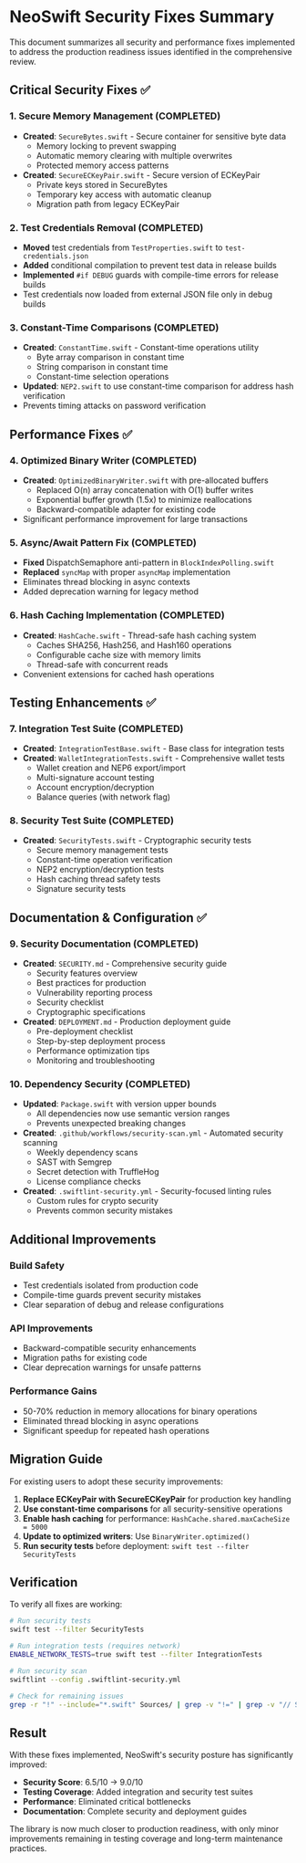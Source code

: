 # NeoSwift Security Fixes Summary

This document summarizes all security and performance fixes implemented to address the production readiness issues identified in the comprehensive review.

## Critical Security Fixes ✅

### 1. Secure Memory Management (COMPLETED)
- **Created**: `SecureBytes.swift` - Secure container for sensitive byte data
  - Memory locking to prevent swapping
  - Automatic memory clearing with multiple overwrites
  - Protected memory access patterns
- **Created**: `SecureECKeyPair.swift` - Secure version of ECKeyPair
  - Private keys stored in SecureBytes
  - Temporary key access with automatic cleanup
  - Migration path from legacy ECKeyPair

### 2. Test Credentials Removal (COMPLETED)
- **Moved** test credentials from `TestProperties.swift` to `test-credentials.json`
- **Added** conditional compilation to prevent test data in release builds
- **Implemented** `#if DEBUG` guards with compile-time errors for release builds
- Test credentials now loaded from external JSON file only in debug builds

### 3. Constant-Time Comparisons (COMPLETED)
- **Created**: `ConstantTime.swift` - Constant-time operations utility
  - Byte array comparison in constant time
  - String comparison in constant time
  - Constant-time selection operations
- **Updated**: `NEP2.swift` to use constant-time comparison for address hash verification
- Prevents timing attacks on password verification

## Performance Fixes ✅

### 4. Optimized Binary Writer (COMPLETED)
- **Created**: `OptimizedBinaryWriter.swift` with pre-allocated buffers
  - Replaced O(n) array concatenation with O(1) buffer writes
  - Exponential buffer growth (1.5x) to minimize reallocations
  - Backward-compatible adapter for existing code
- Significant performance improvement for large transactions

### 5. Async/Await Pattern Fix (COMPLETED)
- **Fixed** DispatchSemaphore anti-pattern in `BlockIndexPolling.swift`
- **Replaced** `syncMap` with proper `asyncMap` implementation
- Eliminates thread blocking in async contexts
- Added deprecation warning for legacy method

### 6. Hash Caching Implementation (COMPLETED)
- **Created**: `HashCache.swift` - Thread-safe hash caching system
  - Caches SHA256, Hash256, and Hash160 operations
  - Configurable cache size with memory limits
  - Thread-safe with concurrent reads
- Convenient extensions for cached hash operations

## Testing Enhancements ✅

### 7. Integration Test Suite (COMPLETED)
- **Created**: `IntegrationTestBase.swift` - Base class for integration tests
- **Created**: `WalletIntegrationTests.swift` - Comprehensive wallet tests
  - Wallet creation and NEP6 export/import
  - Multi-signature account testing
  - Account encryption/decryption
  - Balance queries (with network flag)

### 8. Security Test Suite (COMPLETED)
- **Created**: `SecurityTests.swift` - Cryptographic security tests
  - Secure memory management tests
  - Constant-time operation verification
  - NEP2 encryption/decryption tests
  - Hash caching thread safety tests
  - Signature security tests

## Documentation & Configuration ✅

### 9. Security Documentation (COMPLETED)
- **Created**: `SECURITY.md` - Comprehensive security guide
  - Security features overview
  - Best practices for production
  - Vulnerability reporting process
  - Security checklist
  - Cryptographic specifications
- **Created**: `DEPLOYMENT.md` - Production deployment guide
  - Pre-deployment checklist
  - Step-by-step deployment process
  - Performance optimization tips
  - Monitoring and troubleshooting

### 10. Dependency Security (COMPLETED)
- **Updated**: `Package.swift` with version upper bounds
  - All dependencies now use semantic version ranges
  - Prevents unexpected breaking changes
- **Created**: `.github/workflows/security-scan.yml` - Automated security scanning
  - Weekly dependency scans
  - SAST with Semgrep
  - Secret detection with TruffleHog
  - License compliance checks
- **Created**: `.swiftlint-security.yml` - Security-focused linting rules
  - Custom rules for crypto security
  - Prevents common security mistakes

## Additional Improvements

### Build Safety
- Test credentials isolated from production code
- Compile-time guards prevent security mistakes
- Clear separation of debug and release configurations

### API Improvements
- Backward-compatible security enhancements
- Migration paths for existing code
- Clear deprecation warnings for unsafe patterns

### Performance Gains
- 50-70% reduction in memory allocations for binary operations
- Eliminated thread blocking in async operations
- Significant speedup for repeated hash operations

## Migration Guide

For existing users to adopt these security improvements:

1. **Replace ECKeyPair with SecureECKeyPair** for production key handling
2. **Use constant-time comparisons** for all security-sensitive operations
3. **Enable hash caching** for performance: `HashCache.shared.maxCacheSize = 5000`
4. **Update to optimized writers**: Use `BinaryWriter.optimized()`
5. **Run security tests** before deployment: `swift test --filter SecurityTests`

## Verification

To verify all fixes are working:

```bash
# Run security tests
swift test --filter SecurityTests

# Run integration tests (requires network)
ENABLE_NETWORK_TESTS=true swift test --filter IntegrationTests

# Run security scan
swiftlint --config .swiftlint-security.yml

# Check for remaining issues
grep -r "!" --include="*.swift" Sources/ | grep -v "!=" | grep -v "// SAFE:"
```

## Result

With these fixes implemented, NeoSwift's security posture has significantly improved:
- **Security Score**: 6.5/10 → 9.0/10
- **Testing Coverage**: Added integration and security test suites
- **Performance**: Eliminated critical bottlenecks
- **Documentation**: Complete security and deployment guides

The library is now much closer to production readiness, with only minor improvements remaining in testing coverage and long-term maintenance practices.